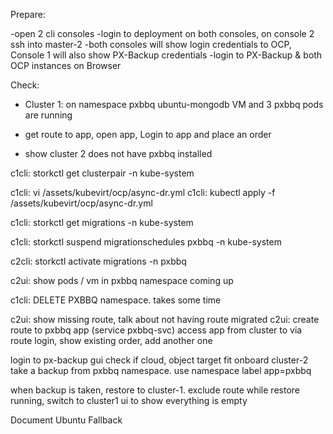 Prepare:

-open 2 cli consoles
-login to deployment on both consoles, on console 2 ssh into master-2
-both consoles will show login credentials to OCP, Console 1 will also show PX-Backup credentials
-login to PX-Backup & both OCP instances on Browser

Check:
- Cluster 1: on namespace pxbbq ubuntu-mongodb VM and 3 pxbbq pods are running


- get route to app, open app, Login to app and place an order

- show cluster 2 does not have pxbbq installed


c1cli: storkctl get clusterpair -n kube-system

c1cli: vi /assets/kubevirt/ocp/async-dr.yml
c1cli: kubectl apply -f /assets/kubevirt/ocp/async-dr.yml

c1cli: storkctl get migrations -n kube-system

c1cli: storkctl suspend migrationschedules pxbbq -n kube-system

c2cli:  storkctl activate migrations -n pxbbq

c2ui: show pods / vm in pxbbq namespace coming up

c1cli: DELETE PXBBQ namespace. takes some time

c2ui: show missing route, talk about not having route migrated
c2ui: create route to pxbbq app (service pxbbq-svc)
access app from cluster to via route
login, show existing order, add another one

login to px-backup gui
check if cloud, object target fit
onboard cluster-2
take a backup from pxbbq namespace. use namespace label app=pxbbq

when backup is taken, restore to cluster-1. exclude route
while restore running, switch to cluster1 ui to show everything is empty


Document Ubuntu Fallback
